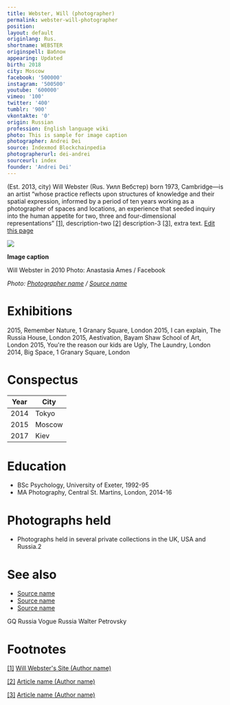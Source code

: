 ```yaml
---
title: Webster, Will (photographer)
permalink: webster-will-photographer
position:
layout: default
originlang: Rus.
shortname: WEBSTER
originspell: Шаблон
appearing: Updated
birth: 2018
city: Moscow
facebook: '500000'
instagram: '500500'
youtube: '600000'
vimeo: '100'
twitter: '400'
tumblr: '900'
vkontakte: '0'
origin: Russian
profession: English language wiki
photo: This is sample for image caption
photographer: Andrei Dei
source: Indexmod Blockchainpedia
photographerurl: dei-andrei
sourceurl: index
founder: 'Andrei Dei'
---
```



(Est. 2013, city) Will Webster (Rus. Уилл Вебстер) born 1973, Cambridge—is an artist “whose practice reflects upon structures of knowledge and their spatial expression, informed by a period of ten years working as a photographer of spaces and locations, an experience that seeded inquiry into the human appetite for two, three and four-dimensional representations” <span id="a1">[\[1\]](#f1)</span>, description-two <span id="a2">[\[2\]](#f2)</span> description-3 <span id="a3">[\[3\]](#f3)</span>, extra text. [Edit this page](http://prose.io/#indexmod/encyclopedia/edit/master/webster-will-photographer.md)

![](/images/image-name.jpg)

**Image caption**

Will Webster in 2010
Photo: Anastasia Ames / Facebook

*Photo: [Photographer name](http://example.net/) / [Source name](http://example.net/)*

# Exhibitions

2015, Remember Nature, 1 Granary Square, London
2015, I can explain, The Russia House, London
2015, Aestivation, Bayam Shaw School of Art, London
2015, You're the reason our kids are Ugly, The Laundry, London
2014, Big Space, 1 Granary Square, London

# Conspectus

|Year|City|
|----|---------|
|2014|Tokyo|
|2015|Moscow|
|2017|Kiev|

# Education

+ BSc Psychology, University of Exeter, 1992-95
+ MA Photography, Central St. Martins, London, 2014-16
# Photographs held

+ Photographs held in several private collections in the UK, USA and Russia.2

# See also

- [Source name](http://example.net/)
- [Source name](http://example.net/)
- [Source name](http://example.net/)

GQ Russia
Vogue Russia
Walter Petrovsky

# Footnotes

[[1]](#a1) <span id="f1"></span> [Will Webster's Site (Author name)](http://example.net/article)

[[2]](#a2) <span id="f2"></span> [Article name (Author name)](http://example.net/article)

[[3]](#a3) <span id="f3"></span> [Article name (Author name)](http://example.net/article)
